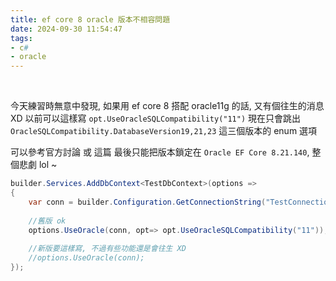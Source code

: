 ```yaml
---
title: ef core 8 oracle 版本不相容問題
date: 2024-09-30 11:54:47
tags:
- c#
- oracle
---
```

&nbsp;
<!-- more -->

今天練習時無意中發現, 如果用 ef core 8 搭配 oracle11g 的話, 又有個往生的消息 XD
以前可以這樣寫 `opt.UseOracleSQLCompatibility("11")`
現在只會跳出 `OracleSQLCompatibility.DatabaseVersion19,21,23` 這三個版本的 enum 選項

可以參考官方討論 或 這篇
最後只能把版本鎖定在 `Oracle EF Core 8.21.140`, 整個悲劇 lol ~


```csharp
builder.Services.AddDbContext<TestDbContext>(options =>
{
    var conn = builder.Configuration.GetConnectionString("TestConnection");
	
	//舊版 ok
    options.UseOracle(conn, opt=> opt.UseOracleSQLCompatibility("11"));
	
	//新版要這樣寫, 不過有些功能還是會往生 XD
	//options.UseOracle(conn);
});
```
